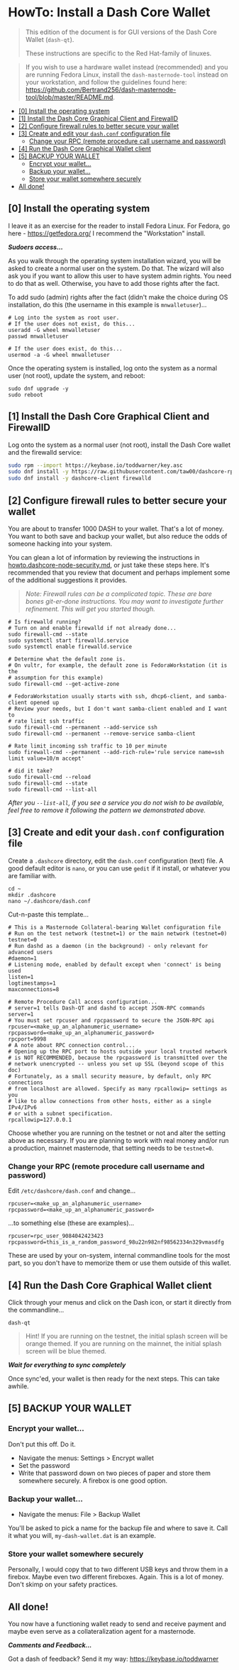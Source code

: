 # HowTo: Install a Dash Core Wallet

> This edition of the document is for GUI versions of the Dash Core Wallet
(`dash-qt`).
>
> These instructions are specific to the Red Hat-family of linuxes.

> If you wish to use a hardware wallet instead (recommended)
and you are running Fedora Linux, install the `dash-masternode-tool` instead on
your workstation, and follow the guidelines found here:
<https://github.com/Bertrand256/dash-masternode-tool/blob/master/README.md>.

<!-- TOC START min:2 max:3 link:true update:true -->
- [[0] Install the operating system](#0-install-the-operating-system)
- [[1] Install the Dash Core Graphical Client and FirewallD](#1-install-the-dash-core-graphical-client-and-firewalld)
- [[2] Configure firewall rules to better secure your wallet](#2-configure-firewall-rules-to-better-secure-your-wallet)
- [[3] Create and edit your `dash.conf` configuration file](#3-create-and-edit-your-dashconf-configuration-file)
  - [Change your RPC (remote procedure call username and password)](#change-your-rpc-remote-procedure-call-username-and-password)
- [[4] Run the Dash Core Graphical Wallet client](#4-run-the-dash-core-graphical-wallet-client)
- [[5] BACKUP YOUR WALLET](#5-backup-your-wallet)
  - [Encrypt your wallet...](#encrypt-your-wallet)
  - [Backup your wallet...](#backup-your-wallet)
  - [Store your wallet somewhere securely](#store-your-wallet-somewhere-securely)
- [All done!](#all-done)

<!-- TOC END -->

## [0] Install the operating system

I leave it as an exercise for the reader to install Fedora Linux. For Fedora,
go here - https://getfedora.org/ I recommend the "Workstation" install.

<!-- For CentOS, go here - https://www.centos.org/download/ -->

***Sudoers access...***

As you walk through the operating system installation wizard, you will be asked
to create a normal user on the system. Do that. The wizard will also ask you if
you want to allow this user to have system admin rights. You need to do that as
well. Otherwise, you have to add those rights after the fact.

To add sudo (admin) rights after the fact (didn't make the choice during OS
installation, do this (the username in this example is `mnwalletuser`)...

```
# Log into the system as root user.
# If the user does not exist, do this...
useradd -G wheel mnwalletuser
passwd mnwalletuser

# If the user does exist, do this...
usermod -a -G wheel mnwalletuser
```

Once the operating system is installed, log onto the system as a normal user
(not root), update the system, and reboot:

```
sudo dnf upgrade -y
sudo reboot
```

<!--
...if this is CentOS or Red Hat Enterprise Linux

```
sudo yum install -y epel-release
sudo yum update -y
sudo reboot
```
-->

## [1] Install the Dash Core Graphical Client and FirewallD

Log onto the system as a normal user (not root), install the Dash Core wallet and the firewalld service:

```bash
sudo rpm --import https://keybase.io/toddwarner/key.asc
sudo dnf install -y https://raw.githubusercontent.com/taw00/dashcore-rpm/master/toddpkgs-dashcore-repo.fedora.rpm
sudo dnf install -y dashcore-client firewalld
```

<!--
```
#sudo dnf config-manager --set-disabled dashcore-stable
#sudo dnf config-manager --set-enabled dashcore-testing
```
-->

<!--
...if using CentOS or RHEL

Note: You have to first ensure you have the EPEL repositories configured:
`sudo yum repolist enabled`  
If you do not, browse to the
[EPEL community page](https://fedoraproject.org/wiki/EPEL) and follow their
installation instructions (it's easy).

Then...

```bash
sudo rpm --import https://keybase.io/toddwarner/key.asc
sudo yum install -y https://raw.githubusercontent.com/taw00/dashcore-rpm/master/toddpkgs-dashcore-repo.el7.rpm
sudo yum install -y dashcore-client firewalld
```
-->
<!--
```
#sudo yum-config-manager --disable dashcore-stable
#sudo yum-config-manager --enable dashcore-testing
```
-->


## [2] Configure firewall rules to better secure your wallet

You are about to transfer 1000 DASH to your wallet. That's a lot of money. You want to both save and backup your wallet, but also reduce the odds of someone hacking into your system.

You can glean a lot of information by reviewing the instructions in
[howto.dashcore-node-security.md](https://github.com/taw00/dashcore-rpm/blob/master/documentation/howto.dashcore-node-security.md),
or just take these steps here. It's recommended that you review that document
and perhaps implement some of the additional suggestions it provides.

> _Note: Firewall rules can be a complicated topic. These are bare bones
> git-er-done instructions. You may want to investigate further refinement. This
> will get you started though._


```
# Is firewalld running?
# Turn on and enable firewalld if not already done...
sudo firewall-cmd --state
sudo systemctl start firewalld.service
sudo systemctl enable firewalld.service

# Determine what the default zone is.
# On vultr, for example, the default zone is FedoraWorkstation (it is the
# assumption for this example)
sudo firewall-cmd --get-active-zone

# FedoraWorkstation usually starts with ssh, dhcp6-client, and samba-client opened up
# Review your needs, but I don't want samba-client enabled and I want to
# rate limit ssh traffic
sudo firewall-cmd --permanent --add-service ssh
sudo firewall-cmd --permanent --remove-service samba-client

# Rate limit incoming ssh traffic to 10 per minute
sudo firewall-cmd --permanent --add-rich-rule='rule service name=ssh limit value=10/m accept'

# did it take?
sudo firewall-cmd --reload
sudo firewall-cmd --state
sudo firewall-cmd --list-all
```

_After you `--list-all`, if you see a service you do not wish to be available,
feel free to remove it following the pattern we demonstrated above._


## [3] Create and edit your `dash.conf` configuration file

Create a `.dashcore` directory, edit the `dash.conf` configuration (text) file.
A good default editor is `nano`, or you can use `gedit` if it install, or
whatever you are familiar with.

```
cd ~
mkdir .dashcore
nano ~/.dashcore/dash.conf
```

Cut-n-paste this template...
```
# This is a Masternode Collateral-bearing Wallet configuration file
# Run on the test network (testnet=1) or the main network (testnet=0)
testnet=0
# Run dashd as a daemon (in the background) - only relevant for advanced users
#daemon=1
# Listening mode, enabled by default except when 'connect' is being used
listen=1
logtimestamps=1
maxconnections=8

# Remote Procedure Call access configuration...
# server=1 tells Dash-QT and dashd to accept JSON-RPC commands
server=1
# You must set rpcuser and rpcpassword to secure the JSON-RPC api
rpcuser=<make_up_an_alphanumeric_username>
rpcpassword=<make_up_an_alphanumeric_password>
rpcport=9998
# A note about RPC connection control...
# Opening up the RPC port to hosts outside your local trusted network
# is NOT RECOMMENDED, because the rpcpassword is transmitted over the
# network unencrypted -- unless you set up SSL (beyond scope of this doc)
# Fortunately, as a small security measure, by default, only RPC connections
# from localhost are allowed. Specify as many rpcallowip= settings as you
# like to allow connections from other hosts, either as a single IPv4/IPv6
# or with a subnet specification.
rpcallowip=127.0.0.1
```

Choose whether you are running on the testnet or not and alter the setting
above as necessary. If you are planning to work with real money and/or run a
production, mainnet masternode, that setting needs to be `testnet=0`.

### Change your RPC (remote procedure call username and password)

Edit `/etc/dashcore/dash.conf` and change...

```
rpcuser=<make_up_an_alphanumeric_username>
rpcpassword=<make_up_an_alphanumeric_password>
```
...to something else (these are examples)...
```
rpcuser=rpc_user_9084042423423
rpcpassword=this_is_a_random_password_98u22n982nf98562334n329vmasdfg
```
These are used by your on-system, internal commandline tools for the most part,
so you don't have to memorize them or use them outside of this wallet.


## [4] Run the Dash Core Graphical Wallet client

Click through your menus and click on the Dash icon, or start it directly from
the commandline...

```
dash-qt
```

> Hint! If you are running on the testnet, the initial splash screen will be
> orange themed. If you are running on the mainnet, the initial splash screen
> will be blue themed.


***Wait for everything to sync completely***

Once sync'ed, your wallet is then ready for the next steps. This can take
awhile.


## [5] BACKUP YOUR WALLET

### Encrypt your wallet...

Don't put this off. Do it.

* Navigate the menus: Settings > Encrypt wallet
* Set the password
* Write that password down on two pieces of paper and store them somewhere
  securely. A firebox is one good option.

### Backup your wallet...

* Navigate the menus: File > Backup Wallet

You'll be asked to pick a name for the backup file and where to save it. Call
it what you will, `my-dash-wallet.dat` is an example.

### Store your wallet somewhere securely

Personally, I would copy that to two different USB keys and throw them in a
firebox. Maybe even two different fireboxes. Again. This is a lot of money.
Don't skimp on your safety practices.


## All done!

You now have a functioning wallet ready to send and receive payment and maybe
even serve as a collateralization agent for a masternode.

***Comments and Feedback...***

Got a dash of feedback? Send it my way: <https://keybase.io/toddwarner>
